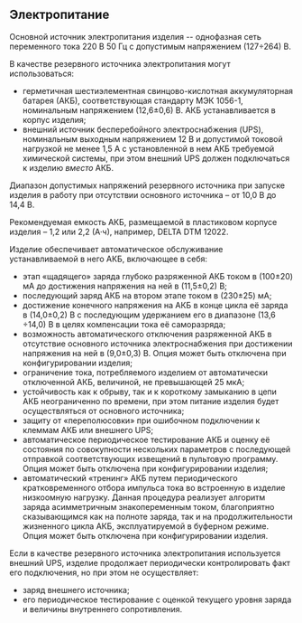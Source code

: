 ## Электропитание

Основной источник электропитания изделия -- однофазная сеть переменного тока 220 В 50 Гц с допустимым напряжением (127÷264) В.

В качестве резервного источника электропитания могут использоваться:

* герметичная шестиэлементная свинцово-кислотная аккумуляторная батарея (АКБ), соответствующая  стандарту  МЭК 1056-1,  номинальным напряжением (12,6±0,6) В. АКБ устанавливается в корпус изделия;
* внешний источник бесперебойного электроснабжения (UPS), номинальным выходным напряжением 12 В и допустимой токовой нагрузкой не менее 1,5 А с установленной в нем АКБ требуемой химической системы, при этом внешний UPS должен подключаться к изделию _вместо_ АКБ.

Диапазон допустимых напряжений резервного источника при запуске изделия в работу при отсутствии основного источника – от 10,0 В до 14,4 В.

Рекомендуемая емкость АКБ, размещаемой в пластиковом корпусе изделия – 1,2 или 2,2 (А·ч), например, DELTA DTM 12022.

Изделие обеспечивает автоматическое обслуживание устанавливаемой в него АКБ, включающее в себя:

* этап «щадящего» заряда глубоко разряженной АКБ током в (100±20) мА до достижения напряжения на ней в (11,5±0,2) В;
* последующий заряд АКБ на втором этапе током в (230±25) мА;
* достижение конечного напряжения на АКБ в конце цикла её заряда в (14,0±0,2) В с последующим удержанием его в диапазоне (13,6 ÷14,0) В в целях компенсации тока её саморазряда;
* возможность автоматического отключения разряженной АКБ в отсутствие основного источника электроснабжения при достижении напряжения на ней в (9,0±0,3) В. Опция может быть отключена при конфигурировании  изделия;
* ограничение тока, потребляемого изделием от автоматически отключенной АКБ,  величиной, не  превышающей 25 мкА;
* устойчивость как к обрыву, так и к короткому замыканию в цепи АКБ неограниченно по времени, при этом питание изделия будет осуществляться от основного источника;
* защиту от «переполюсовки» при ошибочном подключении к клеммам АКБ или внешнего UPS;
* автоматическое периодическое тестирование АКБ и оценку её состояния  по совокупности нескольких параметров с последующей отправкой соответствующих извещений в пультовую программу. Опция может быть отключена при конфигурировании  изделия;
* автоматический «тренинг» АКБ путем периодического кратковременного отбора импульса тока во встроенную в изделие низкоомную нагрузку. Данная процедура реализует алгоритм заряда асимметричным знакопеременным током, благоприятно сказывающимся как на полноте заряда, так и на продолжительности жизненного цикла АКБ, эксплуатируемой в буферном режиме. Опция может быть отключена при конфигурировании  изделия.

Если в качестве резервного источника электропитания используется внешний UPS, изделие продолжает периодически контролировать факт его подключения, но при этом не осуществляет:

* заряд внешнего источника;
* его периодическое тестирование с оценкой текущего уровня заряда и величины внутреннего сопротивления.

